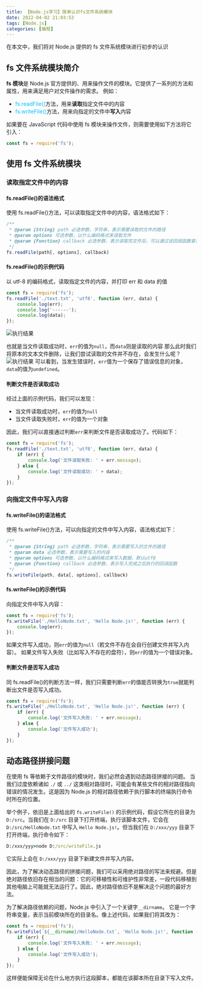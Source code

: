 ```yaml
---
title: 【Node.js学习】简单认识fs文件系统模块
date: 2022-04-02 21:03:53
tags: [Node.js]
categories: [编程]
---
```


在本文中，我们将对 Node.js 提供的 fs 文件系统模块进行初步的认识

<!-- more -->

<!-- toc -->

## fs 文件系统模块简介

**fs 模块**是 Node.js 官方提供的、用来操作文件的模块。它提供了一系列的方法和属性，用来满足用户对文件操作的需求。
例如：

-   <span style="color: deepskyblue;">fs.readFile()</span>方法，用来**读取**指定文件中的内容
-   <span style="color: deepskyblue;">fs.writeFile()</span>方法，用来向指定的文件中**写入**内容

如果要在 JavaScript 代码中使用 fs 模块来操作文件，则需要使用如下方法将它引入：

```js
const fs = require('fs');
```

## 使用 fs 文件系统模块

### 读取指定文件中的内容

#### fs.readFile()的语法格式

使用 fs.readFile()方法，可以读取指定文件中的内容，语法格式如下：

```js
/**
 * @param {String} path 必选参数，字符串，表示需要读取的文件的路径
 * @param options 可选参数，以什么编码格式来读取文件
 * @param {Function} callback 必选参数，表示读取完文件后，可以通过该回调函数拿到读取的结果
 */
fs.readFile(path[, options], callback)
```

#### fs.readFile()的示例代码

以 utf-8 的编码格式，读取指定文件的内容，并打印 err 和 data 的值

```js
const fs = require('fs');
fs.readFile('./text.txt', 'utf8', function (err, data) {
	console.log(err);
	console.log('------');
	console.log(data);
});
```

![执行结果](https://kira.host/assets/Pictures/Others/20220402212450.png)

也就是当文件读取成功时，`err`的值为`null`，而`data`则是读取的内容
那么此时我们将原本的文本文件删除，让我们尝试读取的文件并不存在，会发生什么呢？
![执行结果](https://kira.host/assets/Pictures/Others/20220402212716.png)
可以看到，当发生错误时，`err`值为一个保存了错误信息的对象，`data`的值为`undefined`。

#### 判断文件是否读取成功

经过上面的示例代码，我们可以发现：

-   当文件读取成功时，`err`的值为`null`
-   当文件读取失败时，`err`的值为一个对象

因此，我们可以直接通过判断`err`来判断文件是否读取成功了。代码如下：

```js
const fs = require('fs');
fs.readFile('./text.txt', 'utf8', function (err, data) {
	if (err) {
		console.log('文件读取失败: ' + err.message);
	} else {
		console.log('文件读取成功: ' + data);
	}
});
```

### 向指定文件中写入内容

#### fs.writeFile()的语法格式

使用 fs.writeFile()方法，可以向指定的文件中写入内容，语法格式如下：

```js
/**
 * @param {String} path 必选参数，字符串，表示需要写入的文件的路径
 * @param data 必选参数，表示需要写入的内容
 * @param options 可选参数，以什么编码格式来写入数据，默认utf8
 * @param {Function} callback 必选参数，表示写入完成之后执行的回调函数
 */
fs.writeFile(path, data[, options], callback)
```

#### fs.writeFile()的示例代码

向指定文件中写入内容：

```js
const fs = require('fs');
fs.writeFile('./HelloNode.txt', 'Hello Node.js!', function (err) {
	console.log(err);
});
```

如果文件写入成功，则`err`的值为`null`（若文件不存在会自行创建文件并写入内容）。
如果文件写入失败（比如写入不存在的盘符），则`err`的值为一个错误对象。

#### 判断文件是否写入成功

同 fs.readFile()的判断方法一样，我们只需要判断`err`的值能否转换为`true`就能判断出文件是否写入成功。

```js
const fs = require('fs');
fs.writeFile('./HelloNode.txt', 'Hello Node.js!', function (err) {
	if (err) {
		console.log('文件写入失败: ' + err.message);
	} else {
		console.log('文件写入成功');
	}
});
```

## 动态路径拼接问题

在使用 fs 等依赖于文件路径的模块时，我们必然会遇到动态路径拼接的问题。
当我们过度依赖诸如 `./` 或 `../` 这类相对路径时，可能会有某些文件的相对路径指向错误的情况发生。这是因为 Node.js 的相对路径依赖于执行脚本的终端执行命令时所在的位置。

举个例子，依旧是上面给出的 `fs.writeFile()` 的示例代码，假设它所在的目录为 `D:/src`。当我们在 `D:/src` 目录下打开终端，执行该脚本文件，它会在 `D:/src/HelloNode.txt` 中写入 `Hello Node.js!`。但当我们在 `D:/xxx/yyy` 目录下打开终端，执行命令如下：

```bat
D:/xxx/yyy>node D:/src/writeFile.js
```

它实际上会在 `D:/xxx/yyy` 目录下新建文件并写入内容。

因此，为了解决动态路径的拼接问题，我们可以采用绝对路径的写法来规避。但是绝对路径依旧存在相当的问题：它的可移植性和可维护性非常差，一段代码移植到其他电脑上可能就无法运行了。因此，绝对路径依旧不是解决这个问题的最好方法。

为了解决路径依赖的问题，Node.js 中引入了一个关键字`__dirname`。
它是一个字符串变量，表示当前模块所在的目录名。像上述代码，如果我们将其改为：

```js
const fs = require('fs');
fs.writeFile(`${__dirname}/HelloNode.txt`, 'Hello Node.js!', function (err) {
	if (err) {
		console.log('文件写入失败: ' + err.message);
	} else {
		console.log('文件写入成功');
	}
});
```

这样便能保障无论在什么地方执行这段脚本，都能在该脚本所在目录下写入文件。
